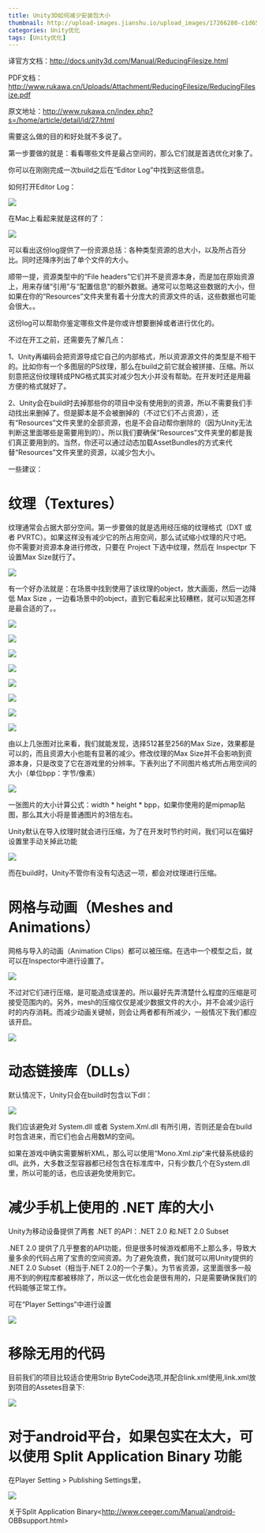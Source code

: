 ```yaml
---
title: Unity3D如何减少安装包大小
thumbnail: http://upload-images.jianshu.io/upload_images/17266280-c1d657f342b16faf.png?imageMogr2/auto-orient/strip%7CimageView2/2/w/1240
categories: Unity优化
tags: [Unity优化]
---
```


译官方文档：http://docs.unity3d.com/Manual/ReducingFilesize.html

PDF文档：http://www.rukawa.cn/Uploads/Attachment/ReducingFilesize/ReducingFilesize.pdf

原文地址：http://www.rukawa.cn/index.php?s=/home/article/detail/id/27.html

需要这么做的目的和好处就不多说了。

第一步要做的就是：看看哪些文件是最占空间的，那么它们就是首选优化对象了。

你可以在刚刚完成一次build之后在“Editor Log”中找到这些信息。

如何打开Editor Log：

  

![](http://upload-images.jianshu.io/upload_images/17266280-c1d657f342b16faf.png?imageMogr2/auto-orient/strip%7CimageView2/2/w/1240)  

在Mac上看起来就是这样的了：

  

![](http://upload-images.jianshu.io/upload_images/17266280-de199f9854e4ea85.png?imageMogr2/auto-orient/strip%7CimageView2/2/w/1240)  

可以看出这份log提供了一份资源总括：各种类型资源的总大小，以及所占百分比。同时还降序列出了单个文件的大小。

顺带一提，资源类型中的“File
headers”它们并不是资源本身，而是加在原始资源上，用来存储“引用”与“配置信息”的额外数据。通常可以忽略这些数据的大小，但如果在你的“Resources”文件夹里有着十分庞大的资源文件的话，这些数据也可能会很大。。

这份log可以帮助你鉴定哪些文件是你或许想要删掉或者进行优化的。

不过在开工之前，还需要先了解几点：

1、Unity再编码会把资源导成它自己的内部格式，所以资源源文件的类型是不相干的。比如你有一个多图层的PS纹理，那么在build之前它就会被拼接、压缩。所以刻意把这份纹理转成PNG格式其实对减少包大小并没有帮助。在开发时还是用最方便的格式就好了。

2、Unity会在build时去掉那些你的项目中没有使用到的资源，所以不需要我们手动找出来删掉了。但是脚本是不会被删掉的（不过它们不占资源），还有“Resources”文件夹里的全部资源，也是不会自动帮你删除的（因为Unity无法判断这里面哪些是需要用到的）。所以我们要确保“Resources”文件夹里的都是我们真正要用到的。当然，你还可以通过动态加载AssetBundles的方式来代替“Resources”文件夹里的资源，以减少包大小。

一些建议：

# 纹理（Textures）

纹理通常会占据大部分空间。第一步要做的就是选用经压缩的纹理格式（DXT 或者
PVRTC）。如果这样没有减少它的所占用空间，那么试试缩小纹理的尺寸吧。你不需要对资源本身进行修改，只要在 Project 下选中纹理，然后在
Inspectpr 下设置Max Size就行了。

  

![](http://upload-images.jianshu.io/upload_images/17266280-9d7ef3defcab6302.png?imageMogr2/auto-orient/strip%7CimageView2/2/w/1240)  

有一个好办法就是：在场景中找到使用了该纹理的object，放大画面，然后一边降低 Max Size
，一边看场景中的object，直到它看起来比较糟糕，就可以知道怎样是最合适的了。。

  

![](http://upload-images.jianshu.io/upload_images/17266280-f3125f0c116b127e.png?imageMogr2/auto-orient/strip%7CimageView2/2/w/1240)  

  

![](http://upload-images.jianshu.io/upload_images/17266280-8d3a0300b461de44.png?imageMogr2/auto-orient/strip%7CimageView2/2/w/1240)  

  

![](http://upload-images.jianshu.io/upload_images/17266280-7ba2e814b5f046be.png?imageMogr2/auto-orient/strip%7CimageView2/2/w/1240)  

  

![](http://upload-images.jianshu.io/upload_images/17266280-79717e71aea46cf2.png?imageMogr2/auto-orient/strip%7CimageView2/2/w/1240)  

  

![](http://upload-images.jianshu.io/upload_images/17266280-71da3b61680f2960.png?imageMogr2/auto-orient/strip%7CimageView2/2/w/1240)  

  

  

![](http://upload-images.jianshu.io/upload_images/17266280-902e9a4669c6324a.png?imageMogr2/auto-orient/strip%7CimageView2/2/w/1240)  

![](http://upload-images.jianshu.io/upload_images/17266280-ee0768a059325237.png?imageMogr2/auto-orient/strip%7CimageView2/2/w/1240)  

  

  

![](http://upload-images.jianshu.io/upload_images/17266280-d8532c8cc0ec48b9.png?imageMogr2/auto-orient/strip%7CimageView2/2/w/1240)  

由以上几张图对比来看，我们就能发现，选择512甚至256的Max Size，效果都是可以的，而且资源大小也能有显著的减少。修改纹理的Max
Size并不会影响到资源本身，只是改变了它在游戏里的分辨率。下表列出了不同图片格式所占用空间的大小（单位bpp：字节/像素）

  

![](http://upload-images.jianshu.io/upload_images/17266280-7d87338448f068b3.png?imageMogr2/auto-orient/strip%7CimageView2/2/w/1240)  

一张图片的大小计算公式：width * height * bpp，如果你使用的是mipmap贴图，那么其大小将是普通图片的3倍左右。

Unity默认在导入纹理时就会进行压缩，为了在开发时节约时间，我们可以在偏好设置里手动关掉此功能

  

![](http://upload-images.jianshu.io/upload_images/17266280-1cad54699bfbda78.png?imageMogr2/auto-orient/strip%7CimageView2/2/w/1240)  

而在build时，Unity不管你有没有勾选这一项，都会对纹理进行压缩。

# 网格与动画（Meshes and Animations）

网格与导入的动画（Animation Clips）都可以被压缩。在选中一个模型之后，就可以在Inspector中进行设置了。

  

![](http://upload-images.jianshu.io/upload_images/17266280-71d05cc9f3db328e.png?imageMogr2/auto-orient/strip%7CimageView2/2/w/1240)  

不过对它们进行压缩，是可能造成误差的。所以最好先弄清楚什么程度的压缩是可接受范围内的。另外，mesh的压缩仅仅是减少数据文件的大小，并不会减少运行时的内存消耗。而减少动画关键帧，则会让两者都有所减少，一般情况下我们都应该开启。

  

![](http://upload-images.jianshu.io/upload_images/17266280-b8ff1dfd1b8f5e7e.png?imageMogr2/auto-orient/strip%7CimageView2/2/w/1240)  

# **动态链接库（DLLs）**

默认情况下，Unity只会在build时包含以下dll：

  

![](http://upload-images.jianshu.io/upload_images/17266280-128d2aca3da06ffd.png?imageMogr2/auto-orient/strip%7CimageView2/2/w/1240)  

我们应该避免对 System.dll 或者 System.Xml.dll 有所引用，否则还是会在build时包含进来，而它们也会占用数M的空间。

如果在游戏中确实需要解析XML，那么可以使用“Mono.Xml.zip”来代替系统级的dll。此外，大多数泛型容器都已经包含在标准库中，只有少数几个在System.dll里，所以可能的话，也应该避免使用到它。

# 减少手机上使用的 .NET 库的大小

Unity为移动设备提供了两套 .NET 的API：.NET 2.0 和.NET 2.0 Subset

.NET 2.0
提供了几乎整套的API功能，但是很多时候游戏都用不上那么多，导致大量多余的代码占用了宝贵的空间资源。为了避免浪费，我们就可以用Unity提供的 .NET
2.0 Subset（相当于.NET
2.0的一个子集）。为节省资源，这里面很多一般用不到的例程库都被移除了，所以这一优化也会是很有用的，只是需要确保我们的代码能够正常工作。

可在“Player Settings”中进行设置

  

![](http://upload-images.jianshu.io/upload_images/17266280-93da9c6ccea4c153.png?imageMogr2/auto-orient/strip%7CimageView2/2/w/1240)  

# **移除无用的代码**

目前我们的项目比较适合使用Strip ByteCode选项,并配合link.xml使用,link.xml放到项目的Assetes目录下:

  

![](http://upload-images.jianshu.io/upload_images/17266280-d0d88f4dda548d0e.png?imageMogr2/auto-orient/strip%7CimageView2/2/w/1240)  

# **对于android平台，如果包实在太大，可以使用 Split Application Binary 功能**

在Player Setting > Publishing Settings里，

  

![](http://upload-images.jianshu.io/upload_images/17266280-837f37c15dc3cffd.png?imageMogr2/auto-orient/strip%7CimageView2/2/w/1240)  

关于Split Application Binary<http://www.ceeger.com/Manual/android-
OBBsupport.html>

